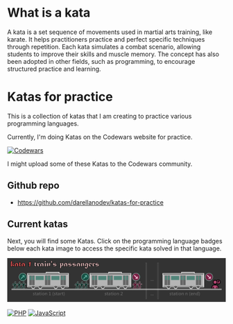 # What is a kata

A kata is a set sequence of movements used in martial arts training, like karate. It helps practitioners practice and perfect specific techniques through repetition. Each kata simulates a combat scenario, allowing students to improve their skills and muscle memory. The concept has also been adopted in other fields, such as programming, to encourage structured practice and learning.

# Katas for practice

This is a collection of katas that I am creating to practice various programming languages.

Currently, I'm doing Katas on the Codewars website for practice.

[![Codewars](https://www.codewars.com/users/darellanodev/badges/micro)](https://www.codewars.com/users/darellanodev)

I might upload some of these Katas to the Codewars community.

## Github repo

- <https://github.com/darellanodev/katas-for-practice>

## Current katas

Next, you will find some Katas. Click on the programming language badges below each kata image to access the specific kata solved in that language.

![kata-1-title-trains-passengers](https://github.com/darellanodev/katas-for-practice/blob/main/katas/01-passengers/img/title.png?raw=true)

[![PHP](https://img.shields.io/badge/PHP-7.4-blue)](https://github.com/darellanodev/katas-for-practice/tree/main/katas/01-passengers/php)
[![JavaScript](https://img.shields.io/badge/JavaScript-ES6-yellow)](https://github.com/darellanodev/katas-for-practice/tree/main/katas/01-passengers/js)
